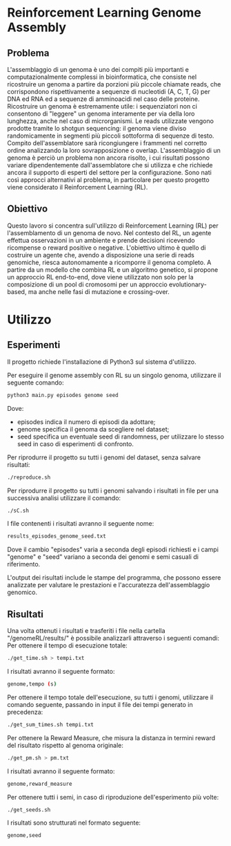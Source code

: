 # Reinforcement Learning Genome Assembly

## Problema 
L'assemblaggio di un genoma è uno dei compiti più importanti e computazionalmente complessi in bioinformatica, che consiste nel ricostruire un genoma a partire da porzioni più piccole chiamate reads, che corrispondono rispettivamente a sequenze di nucleotidi (A, C, T, G) per DNA ed RNA ed a sequenze di amminoacidi nel caso delle proteine. 
Ricostruire un genoma è estremamente utile: i sequenziatori  non ci consentono di "leggere" un genoma interamente per via della loro lunghezza, anche nel caso di microrganismi. Le reads utilizzate vengono prodotte tramite lo shotgun sequencing: il genoma viene diviso randomicamente in segmenti più piccoli sottoforma di sequenze di testo. Compito dell'assemblatore sarà ricongiungere i frammenti nel corretto ordine analizzando la loro sovrapposizione o overlap.
L'assemblaggio di un genoma è perciò un problema non ancora risolto, i cui risultati possono variare dipendentemente dall'assemblatore che si utilizza e che richiede ancora il supporto di esperti del settore per la configurazione. 
Sono nati così approcci alternativi al problema, in particolare per questo progetto viene considerato il Reinforcement Learning (RL). 

## Obiettivo
Questo lavoro si concentra sull'utilizzo di Reinforcement Learning (RL) per l'assemblamento di un genoma de novo. Nel contesto del RL, un agente effettua osservazioni in un ambiente e prende decisioni ricevendo ricompense o reward positive o negative. L'obiettivo ultimo è quello di costruire un agente che, avendo a disposizione una serie di reads genomiche, riesca autonomamente a ricomporre il genoma completo. A partire da un modello che combina RL e un algoritmo genetico, si propone un approccio RL end-to-end, dove viene utilizzato non solo per la composizione di un pool di cromosomi per un approccio evolutionary-based, ma anche nelle fasi di mutazione e crossing-over. 

# Utilizzo

## Esperimenti
Il progetto richiede l'installazione di Python3 sul sistema d'utilizzo.

Per eseguire il genome assembly con RL su un singolo genoma, utilizzare il seguente comando:
```sh
python3 main.py episodes genome seed
```
Dove: 
- episodes indica il numero di episodi da adottare;
- genome specifica il genoma da scegliere nel dataset;
- seed specifica un eventuale seed di randomness, per utilizzare lo stesso seed in caso di esperimenti di confronto.

Per riprodurre il progetto su tutti i genomi del dataset, senza salvare risultati:
```sh
./reproduce.sh
```

Per riprodurre il progetto su tutti i genomi salvando i risultati in file per una successiva analisi utilizzare il comando:
```sh
./sC.sh 
```

I file contenenti i risultati avranno il seguente nome:
```sh
results_episodes_genome_seed.txt
```
Dove il cambio "episodes" varia a seconda degli episodi richiesti e i campi "genome" e "seed" variano a seconda dei genomi e semi casuali di riferimento.

L'output dei risultati include le stampe del programma, che possono essere analizzate per valutare le prestazioni e l'accuratezza dell'assemblaggio genomico.

## Risultati
Una volta ottenuti i risultati e trasferiti i file nella cartella "/genomeRL/results/" è possibile analizzarli attraverso i seguenti comandi:
Per ottenere il tempo di esecuzione totale:
```sh
./get_time.sh > tempi.txt
```

I risultati avranno il seguente formato:
```sh
genome,tempo (s)
```

Per ottenere il tempo totale dell'esecuzione, su tutti i genomi, utilizzare il comando seguente, passando in input il file dei tempi generato in precedenza:
```sh
./get_sum_times.sh tempi.txt
```

Per ottenere la Reward Measure, che misura la distanza in termini reward del risultato rispetto al genoma originale:
```sh
./get_pm.sh > pm.txt
```
I risultati avranno il seguente formato:
```sh
genome,reward_measure
```

Per ottenere tutti i semi, in caso di riproduzione dell'esperimento più volte:
```sh
./get_seeds.sh
```
I risultati sono strutturati nel formato seguente:
```sh
genome,seed
```





